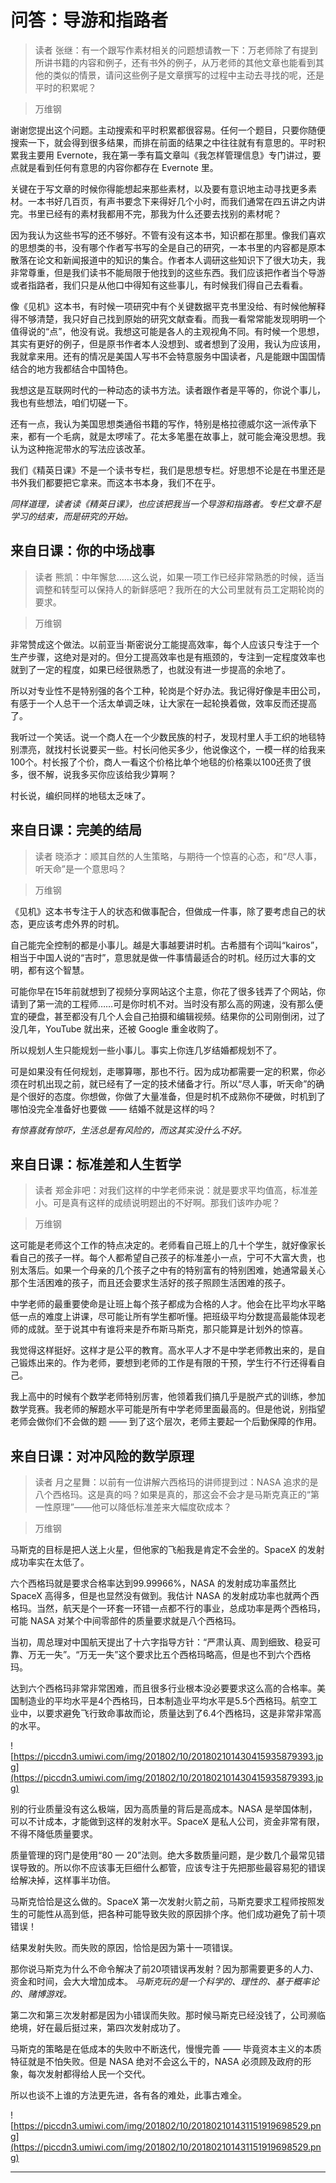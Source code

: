 # 问答：导游和指路者

> 读者 张继：有一个跟写作素材相关的问题想请教一下：万老师除了有提到所讲书籍的内容和例子，还有书外的例子，从万老师的其他文章也能看到其他的类似的情景，请问这些例子是文章撰写的过程中主动去寻找的呢，还是平时的积累呢？

> 万维钢

谢谢您提出这个问题。主动搜索和平时积累都很容易。任何一个题目，只要你随便搜索一下，就会得到很多结果，而排在前面的结果之中往往就有有意思的。平时积累我主要用 Evernote，我在第一季有篇文章叫《我怎样管理信息》专门讲过，要点就是看到任何有意思的内容你都存在 Evernote 里。

关键在于写文章的时候你得能想起来那些素材，以及要有意识地主动寻找更多素材。一本书好几百页，有声书要念下来得好几个小时，而我们通常在四五讲之内讲完。书里已经有的素材我都用不完，那我为什么还要去找别的素材呢？

因为我认为这些书写的还不够好。不管有没有这本书，知识都在那里。像我们喜欢的思想类的书，没有哪个作者写书写的全是自己的研究，一本书里的内容都是原本散落在论文和新闻报道中的知识的集合。作者本人调研这些知识下了很大功夫，我非常尊重，但是我们读书不能局限于他找到的这些东西。我们应该把作者当个导游或者指路者，我们只是从他口中得知有这些事儿，有时候我们得自己去看看。

像《见机》这本书，有时候一项研究中有个关键数据平克书里没给、有时候他解释得不够清楚，我只好自己找到原始的研究文献查看。而我一看常常能发现明明一个值得说的“点”，他没有说。我想这可能是各人的主观视角不同。有时候一个思想，其实有更好的例子，但是原书作者本人没想到、或者想到了没用，我认为应该用，我就拿来用。还有的情况是美国人写书不会特意服务中国读者，凡是能跟中国国情结合的地方我都结合中国特色。

我想这是互联网时代的一种动态的读书方法。读者跟作者是平等的，你说个事儿，我也有些想法，咱们切磋一下。

还有一点，我认为美国思想类通俗书籍的写作，特别是格拉德威尔这一派传承下来，都有一个毛病，就是太啰嗦了。花太多笔墨在故事上，就可能会淹没思想。我认为这种拖泥带水的写法应该改革。

我们《精英日课》不是一个读书专栏，我们是思想专栏。好思想不论是在书里还是书外我们都要把它拿来。而这本书本身，我们不在乎。

 *同样道理，读者读《精英日课》，也应该把我当一个导游和指路者。专栏文章不是学习的结束，而是研究的开始。*

## 来自日课：你的中场战事

> 读者 熊凯：中年懈怠……这么说，如果一项工作已经非常熟悉的时候，适当调整和转型可以保持人的新鲜感吧？我所在的大公司里就有员工定期轮岗的要求。

> 万维钢

非常赞成这个做法。以前亚当·斯密说分工能提高效率，每个人应该只专注于一个生产步骤，这绝对是对的。但分工提高效率也是有瓶颈的，专注到一定程度效率也就到了一定的程度，如果已经很熟悉了，也就没有进一步提高的余地了。

所以对专业性不是特别强的各个工种，轮岗是个好办法。我记得好像是丰田公司，有感于一个人总干一个活太单调乏味，让大家在一起轮换着做，效率反而还提高了。

我听过一个笑话。说一个商人在一个少数民族的村子，发现村里人手工织的地毯特别漂亮，就找村长说要买一些。村长问他买多少，他说像这个，一模一样的给我来100个。村长报了个价，商人一看这个价格比单个地毯的价格乘以100还贵了很多，很不解，说我多买你应该给我少算啊？

村长说，编织同样的地毯太乏味了。

## 来自日课：完美的结局

> 读者 晓添才：顺其自然的人生策略，与期待一个惊喜的心态，和“尽人事，听天命”是一个意思吗？

> 万维钢

《见机》这本书专注于人的状态和做事配合，但做成一件事，除了要考虑自己的状态，更应该考虑外界的时机。

自己能完全控制的都是小事儿。越是大事越要讲时机。古希腊有个词叫“kairos”，相当于中国人说的“吉时”，意思就是做一件事情最适合的时机。经历过大事的文明，都有这个智慧。

可能你早在15年前就想到了视频分享网站这个主意，你花了很多钱弄了个网站，你请到了第一流的工程师……可是你时机不对。当时没有那么高的网速，没有那么便宜的硬盘，甚至都没有几个人会自己拍摄和编辑视频。结果你的公司刚倒闭，过了没几年，YouTube 就出来，还被 Google 重金收购了。

所以规划人生只能规划一些小事儿。事实上你连几岁结婚都规划不了。

可是如果没有任何规划，走哪算哪，那也不行。因为成功都需要一定的积累，你必须在时机出现之前，就已经有了一定的技术储备才行。所以“尽人事，听天命”的确是个很好的态度。你想做，你做了大量准备，但是时机不成熟你不硬做，时机到了哪怕没完全准备好也要做 —— 结婚不就是这样的吗？

 *有惊喜就有惊吓，生活总是有风险的，而这其实没什么不好。*

## 来自日课：标准差和人生哲学

> 读者 郑金非吧：对我们这样的中学老师来说：就是要求平均值高，标准差小。可是真有这样的成绩说明题出的不好啊。那我们该咋办呢？

> 万维钢

这可能是老师这个工作的特点决定的。老师看自己班上的几十个学生，就好像家长看自己的孩子一样。每个人都希望自己孩子的标准差小一点，宁可不大富大贵，也别太落后。如果一个母亲的几个孩子之中有的特别富有的特别困难，她通常最关心那个生活困难的孩子，而且还会要求生活好的孩子照顾生活困难的孩子。

中学老师的最重要使命是让班上每个孩子都成为合格的人才。他会在比平均水平略低一点的难度上讲课，尽可能让所有学生都听懂。把班级平均分数提高最能体现老师的成就。至于说其中有谁将来是乔布斯马斯克，那只能算是计划外的惊喜。

我觉得这样挺好。这样才是公平的教育。高水平人才不是中学老师教出来的，是自己锻炼出来的。作为老师，要想到老师的工作是有限的干预，学生行不行还得看自己。

我上高中的时候有个数学老师特别厉害，他领着我们搞几乎是脱产式的训练，参加数学竞赛。我老师的解题水平可能是所有中学老师里面最高的。但是他说，别指望老师会做你们不会做的题 —— 到了这个层次，老师主要起一个后勤保障的作用。

## 来自日课：对冲风险的数学原理

> 读者 月之星舞：以前有一位讲解六西格玛的讲师提到过：NASA 追求的是八个西格玛。这是真的吗？如果是真的，那这会不会才是马斯克真正的“第一性原理”——他可以降低标准差来大幅度砍成本？

> 万维钢

马斯克的目标是把人送上火星，但他家的飞船我是肯定不会坐的。SpaceX 的发射成功率实在太低了。

六个西格玛就是要求合格率达到99.99966%，NASA 的发射成功率虽然比 SpaceX 高得多，但是也显然没有做到。我估计 NASA 的发射成功率也就两个西格玛。当然，航天是个一环套一环错一点都不行的事业，总成功率是两个西格玛，可能 NASA 对某个中间零部件的质量要求就是八个西格玛。

当初，周总理对中国航天提出了十六字指导方针：“严肃认真、周到细致、稳妥可靠、万无一失”。“万无一失”这个要求比五个西格玛略高，但是也不到六个西格玛。

达到六个西格玛非常非常困难，而且很多行业根本没必要要求这么高的合格率。美国制造业的平均水平是4个西格玛，日本制造业平均水平是5.5个西格玛。航空工业中，以要求避免飞行致命事故而论，质量达到了6.4个西格玛，这是非常非常高的水平。

![https://piccdn3.umiwi.com/img/201802/10/201802101430415935879393.jpg](https://piccdn3.umiwi.com/img/201802/10/201802101430415935879393.jpg)

别的行业质量没有这么极端，因为高质量的背后是高成本。NASA 是举国体制，可以不计成本，才能做到这样的发射水平。SpaceX 是私人公司，资金非常有限，不得不降低质量要求。

质量管理的窍门是使用“80 — 20”法则。绝大多数质量问题，是少数几个最常见错误导致的。所以你不应该事无巨细什么都管，应该专注于先把那些最容易犯的错误给解决掉，这样事半功倍。

马斯克恰恰是这么做的。SpaceX 第一次发射火箭之前，马斯克要求工程师按照发生的可能性从高到低，把各种可能导致失败的原因排个序。他们成功避免了前十项错误！

结果发射失败。而失败的原因，恰恰是因为第十一项错误。

那你说马斯克为什么不命令解决了前20项错误再发射？因为那需要更多的人力、资金和时间，会大大增加成本。 *马斯克玩的是一个科学的、理性的、基于概率论的、赌博游戏。*

第二次和第三次发射都是因为小错误而失败。那时候马斯克已经没钱了，公司濒临绝境，好在最后挺过来，第四次发射成功了。

马斯克的策略是在低成本的失败中不断迭代，慢慢完善 —— 毕竟资本主义的本质特征就是不怕失败。但是 NASA 绝对不会这么干的，NASA 必须顾及政府的形象，每次发射都得给人民一个交代。

所以也谈不上谁的方法更先进，各有各的难处，此事古难全。

![https://piccdn3.umiwi.com/img/201802/10/201802101431151919698529.png](https://piccdn3.umiwi.com/img/201802/10/201802101431151919698529.png)

---

